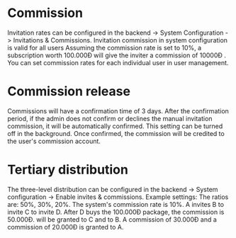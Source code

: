 # Commission
 Invitation rates can be configured in the backend -> System Configuration -> Invitations & Commissions.
 Invitation commission in system configuration is valid for all users Assuming the commission rate is set to 10%, a subscription worth 100.000Đ will give the inviter a commission of 10000Đ  .
 You can set commission rates for each individual user in user management.

# Commission release

 Commissions will have a confirmation time of 3 days.  After the confirmation period, if the admin does not confirm or declines the manual invitation commission, it will be automatically confirmed.  This setting can be turned off in the background.
 Once confirmed, the commission will be credited to the user's commission account.

# Tertiary distribution

 The three-level distribution can be configured in the backend -> System configuration -> Enable invites & commissions.
 Example settings:
 The ratios are: 50%, 30%, 20%.
 The system's commission rate is 10%.
 A invites B to invite C to invite D. After D buys the 100.000Đ package, the commission is 50.000Đ.  will be granted to C and to B. A commission of 30.000Đ and a commission of 20.000Đ is granted to A.
